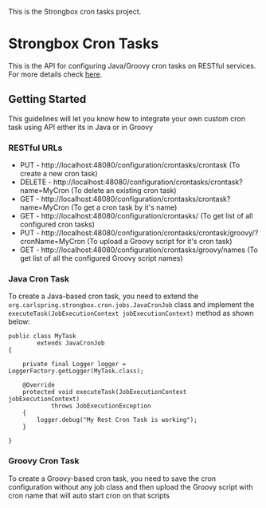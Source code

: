 This is the Strongbox cron tasks project.

# Strongbox Cron Tasks

This is the API for configuring Java/Groovy cron tasks on RESTful services. For more details check
[here](https://github.com/strongbox/strongbox/wiki/Cron-Tasks).

## Getting Started

This guidelines will let you know how to integrate your own custom cron task using API either its in Java or in Groovy

### RESTful URLs
* PUT    - http://localhost:48080/configuration/crontasks/crontask (To create a new cron task)
* DELETE - http://localhost:48080/configuration/crontasks/crontask?name=MyCron (To delete an existing cron task)
* GET    - http://localhost:48080/configuration/crontasks/crontask?name=MyCron (To get a cron task by it's name)
* GET    - http://localhost:48080/configuration/crontasks/ (To get list of all configured cron tasks)
* PUT    - http://localhost:48080/configuration/crontasks/crontask/groovy/?cronName=MyCron (To upload a Groovy script for it's cron task)
* GET    - http://localhost:48080/configuration/crontasks/groovy/names (To get list of all the configured Groovy script names)

### Java Cron Task
To create a Java-based cron task, you need to extend the `org.carlspring.strongbox.cron.jobs.JavaCronJob` class
and implement the `executeTask(JobExecutionContext jobExecutionContext)` method as shown below:

```
public class MyTask
        extends JavaCronJob
{

    private final Logger logger = LoggerFactory.getLogger(MyTask.class);

    @Override
    protected void executeTask(JobExecutionContext jobExecutionContext)
            throws JobExecutionException
    {
        logger.debug("My Rest Cron Task is working");
    }
    
}
```

### Groovy Cron Task

To create a Groovy-based cron task, you need to save the cron configuration without any job class and then upload
the Groovy script with cron name that will auto start cron on that scripts 
